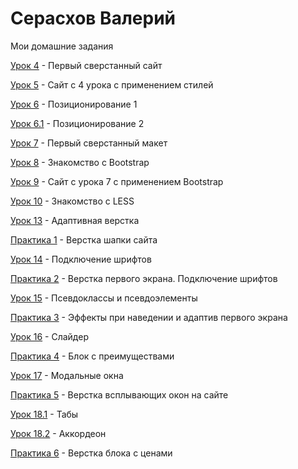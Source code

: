 # Серасхов Валерий

Мои домашние задания

[Урок 4](https://valera253.github.io/lesson_4 "Первый сверстанный сайт") - Первый сверстанный сайт

[Урок 5](https://valera253.github.io/lesson_5 "Описание") - Сайт с 4 урока с применением стилей

[Урок 6](https://valera253.github.io/lesson_6 "Описание") - Позиционирование 1

[Урок 6.1](https://valera253.github.io/lesson_6.1 "Описание") - Позиционирование 2

[Урок 7](https://valera253.github.io/lesson_7 "Описание") - Первый сверстанный макет

[Урок 8](https://valera253.github.io/lesson_8 "Описание") - Знакомство с Bootstrap

[Урок 9](https://valera253.github.io/lesson_9 "Описание") - Сайт с урока 7 с применением Bootstrap

[Урок 10](https://valera253.github.io/lesson_10 "Описание") - Знакомство с LESS

[Урок 13](https://valera253.github.io/lesson_13 "Описание") - Адаптивная верстка

[Практика 1](https://valera253.github.io/practice_1 "Описание") - Верстка шапки сайта

[Урок 14](https://valera253.github.io/lesson_14 "Описание") - Подключение шрифтов

[Практика 2](https://valera253.github.io/practice_2 "Описание") - Верстка первого экрана. Подключение шрифтов

[Урок 15](https://valera253.github.io/lesson_15 "Описание") - Псевдоклассы и псевдоэлементы

[Практика 3](https://valera253.github.io/practice_3 "Описание") - Эффекты при наведении и адаптив первого экрана

[Урок 16](https://valera253.github.io/lesson_16 "Описание") - Слайдер

[Практика 4](https://valera253.github.io/practice_4 "Описание") - Блок с преимуществами

[Урок 17](https://valera253.github.io/lesson_17 "Описание") - Модальные окна

[Практика 5](https://valera253.github.io/practice_5 "Описание") - Верстка всплывающих окон на сайте

[Урок 18.1](https://valera253.github.io/lesson_18_1 "Описание") - Табы

[Урок 18.2](https://valera253.github.io/lesson_18_2 "Описание") - Аккордеон

[Практика 6](https://valera253.github.io/practice_6 "Описание") - Верстка блока с ценами
